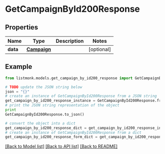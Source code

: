 # GetCampaignById200Response


## Properties
Name | Type | Description | Notes
------------ | ------------- | ------------- | -------------
**data** | [**Campaign**](Campaign.md) |  | [optional] 

## Example

```python
from listmonk.models.get_campaign_by_id200_response import GetCampaignById200Response

# TODO update the JSON string below
json = "{}"
# create an instance of GetCampaignById200Response from a JSON string
get_campaign_by_id200_response_instance = GetCampaignById200Response.from_json(json)
# print the JSON string representation of the object
print
GetCampaignById200Response.to_json()

# convert the object into a dict
get_campaign_by_id200_response_dict = get_campaign_by_id200_response_instance.to_dict()
# create an instance of GetCampaignById200Response from a dict
get_campaign_by_id200_response_form_dict = get_campaign_by_id200_response.from_dict(get_campaign_by_id200_response_dict)
```
[[Back to Model list]](../README.md#documentation-for-models) [[Back to API list]](../README.md#documentation-for-api-endpoints) [[Back to README]](../README.md)


